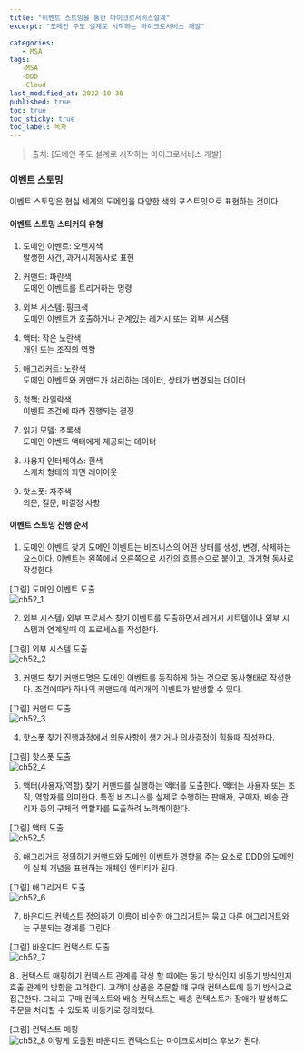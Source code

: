 ```yaml
---
title: "이벤트 스토밍을 통한 마이크로서비스설계"
excerpt: "도메인 주도 설계로 시작하는 마이크로서비스 개발"

categories:
   - MSA
tags:
   -MSA
   -DDD
   -Cloud
last_modified_at: 2022-10-30
published: true
toc: true
toc_sticky: true
toc_label: 목차
---
```


> 출처: [도메인 주도 설계로 시작하는 마이크로서비스 개발]

### 이벤트 스토밍 ###
이벤트 스토밍은 현실 세계의 도메인을 다양한 색의 포스트잇으로 표현하는 것이다.

#### 이벤트 스토밍 스티커의 유형 ####
1. 도메인 이벤트: 오렌지색  
발생한 사건, 과거시제동사로 표현  

2. 커맨드: 파란색  
도메인 이벤트를 트리거하는 명령

3. 외부 시스템: 핑크색  
도메인 이벤트가 호출하거나 관계있는 레거시 또는 외부 시스템

4. 액터: 작은 노란색  
개인 또는 조직의 역할

5. 애그리커트: 노란색  
도메인 이벤트와 커맨드가 처리하는 데이터, 상태가 변경되는 데이터

6. 청책: 라일락색  
이벤트 조건에 따라 진행되는 결정

7. 읽기 모델: 초록색  
도메인 이벤트 액터에게 제공되는 데이터

8. 사용자 인터페이스: 흰색  
스케치 형태의 화면 레이아웃

9. 핫스폿: 자주색  
의문, 질문, 미결정 사항

#### 이벤트 스토밍 진행 순서 ####
1. 도메인 이벤트 찾기
도메인 이벤트는 비즈니스의 어떤 상태를 생성, 변경, 삭제하는 요소이다.
이벤트는 왼쪽에서 오른쪽으로  시간의 흐름순으로 붙이고, 과거형 동사로 작성한다.  

[그림] 도메인 이벤트 도출  
![ch52_1](https://user-images.githubusercontent.com/50389148/193588249-3cfc237a-5957-47d1-810d-d2c4029be957.PNG)

2. 외부 시스템/ 외부 프로세스 찾기
이벤트를 도출하면서 레거시 시트템이나 외부 시스템과 연계될때 이 프로세스를 작성한다.  

[그림] 외부 시스템 도출  
![ch52_2](https://user-images.githubusercontent.com/50389148/193588223-e319b780-b814-435a-bc69-719af2e2bfff.PNG)

3. 커맨드 찾기
커맨드명은 도메인 이벤트를 동작하게 하는 것으로 동사형태로 작성한다.
조건에따라 하나의 커맨드에 여러개의 이벤트가 발생할 수 있다.  

[그림] 커맨드 도출  
![ch52_3](https://user-images.githubusercontent.com/50389148/193588231-dcef95eb-4b80-4a6e-abd5-8fa4a0fb3195.PNG)

4. 핫스폿 찾기
진행과정에서 의문사항이 생기거나 의사결정이 힘들때 작성한다.  

[그림] 핫스폿 도출  
![ch52_4](https://user-images.githubusercontent.com/50389148/193588234-b344393d-b379-4e7e-847d-2d9e7c1dab5c.PNG)

5. 액터(사용자/역할) 찾기
커맨드를 실행하는 액터를 도출한다.
액터는 사용자 또는 조직, 역할자를 의미한다.
특정 비즈니스를 실제로 수행하는 판매자, 구매자, 배송 관리자 등의 구체적 역할자를 도출하려 노력해야한다.  

[그림] 액터 도출  
![ch52_5](https://user-images.githubusercontent.com/50389148/193588236-a3be5151-dfc2-4de4-b081-515295910257.PNG)

6. 애그리거트 정의하기
커맨드와 도메인 이벤트가 영향을 주는 요소로 DDD의 도메인의 실체 개념을 표현하는 개체인 엔티티가 된다.  

[그림] 애그리거트 도출  
![ch52_6](https://user-images.githubusercontent.com/50389148/193588241-df55a0d0-30ac-4e1b-98a7-dad70cc3da35.PNG)

7. 바운디드 컨텍스트 정의하기
이름이 비슷한 애그리거트는 묶고 다른 애그리거트와는 구분되는 경계를 그린다.  

[그림] 바운디드 컨택스트 도출  
![ch52_7](https://user-images.githubusercontent.com/50389148/193588242-19d749ff-90fd-41dc-a9d4-22785884aa52.PNG)

8 . 컨텍스트 매핑하기
컨텍스트 관계를 작성 할 때에는 동기 방식인지 비동기 방식인지 호출 관계의 방향을 고려한다.
고객이 상품을 주문할 떄 구매 컨텍스트에 동기 방식으로 접근한다.
그리고 구매 컨텍스트와 배송 컨텍스트는 배송 컨텍스트가 장애가 발생해도 주문을 처리할 수 있도록 비동기로 정의했다.  

[그림] 컨택스트 매핑  
![ch52_8](https://user-images.githubusercontent.com/50389148/193588244-b4788307-4e71-42aa-9539-d7a41e93b3a0.PNG)
이렇게 도출된 바운디드 컨텍스트는 마이크로서비스 후보가 된다.
